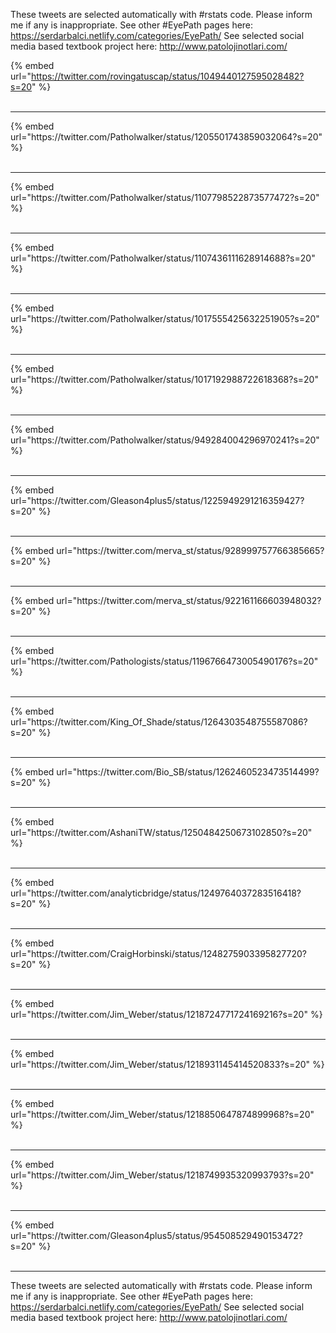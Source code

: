 

These tweets are selected automatically with #rstats code. Please inform me if any is inappropriate.
See other #EyePath pages here: https://serdarbalci.netlify.com/categories/EyePath/ 
See selected social media based textbook project here: http://www.patolojinotlari.com/

{% embed url="https://twitter.com/rovingatuscap/status/1049440127595028482?s=20" %}<br>
<br>
<hr>
{% embed url="https://twitter.com/Patholwalker/status/1205501743859032064?s=20" %}<br>
<br>
<hr>
{% embed url="https://twitter.com/Patholwalker/status/1107798522873577472?s=20" %}<br>
<br>
<hr>
{% embed url="https://twitter.com/Patholwalker/status/1107436111628914688?s=20" %}<br>
<br>
<hr>
{% embed url="https://twitter.com/Patholwalker/status/1017555425632251905?s=20" %}<br>
<br>
<hr>
{% embed url="https://twitter.com/Patholwalker/status/1017192988722618368?s=20" %}<br>
<br>
<hr>
{% embed url="https://twitter.com/Patholwalker/status/949284004296970241?s=20" %}<br>
<br>
<hr>
{% embed url="https://twitter.com/Gleason4plus5/status/1225949291216359427?s=20" %}<br>
<br>
<hr>
{% embed url="https://twitter.com/merva_st/status/928999757766385665?s=20" %}<br>
<br>
<hr>
{% embed url="https://twitter.com/merva_st/status/922161166603948032?s=20" %}<br>
<br>
<hr>
{% embed url="https://twitter.com/Pathologists/status/1196766473005490176?s=20" %}<br>
<br>
<hr>
{% embed url="https://twitter.com/King_Of_Shade/status/1264303548755587086?s=20" %}<br>
<br>
<hr>
{% embed url="https://twitter.com/Bio_SB/status/1262460523473514499?s=20" %}<br>
<br>
<hr>
{% embed url="https://twitter.com/AshaniTW/status/1250484250673102850?s=20" %}<br>
<br>
<hr>
{% embed url="https://twitter.com/analyticbridge/status/1249764037283516418?s=20" %}<br>
<br>
<hr>
{% embed url="https://twitter.com/CraigHorbinski/status/1248275903395827720?s=20" %}<br>
<br>
<hr>
{% embed url="https://twitter.com/Jim_Weber/status/1218724771724169216?s=20" %}<br>
<br>
<hr>
{% embed url="https://twitter.com/Jim_Weber/status/1218931145414520833?s=20" %}<br>
<br>
<hr>
{% embed url="https://twitter.com/Jim_Weber/status/1218850647874899968?s=20" %}<br>
<br>
<hr>
{% embed url="https://twitter.com/Jim_Weber/status/1218749935320993793?s=20" %}<br>
<br>
<hr>
{% embed url="https://twitter.com/Gleason4plus5/status/954508529490153472?s=20" %}<br>
<br>
<hr>


These tweets are selected automatically with #rstats code. Please inform me if any is inappropriate.
See other #EyePath pages here: https://serdarbalci.netlify.com/categories/EyePath/ 
See selected social media based textbook project here: http://www.patolojinotlari.com/
